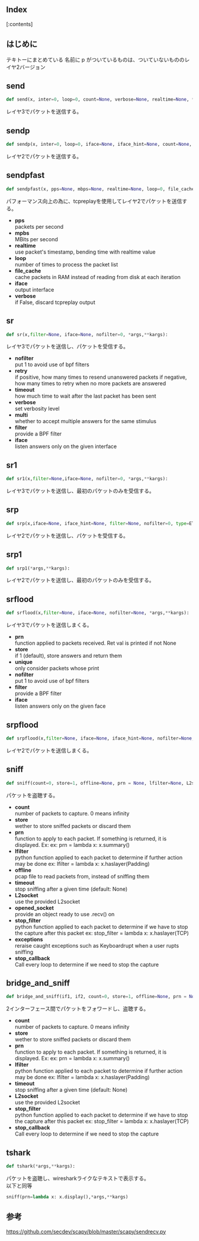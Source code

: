 ## Index

[:contents]

<script async src="//pagead2.googlesyndication.com/pagead/js/adsbygoogle.js"></script>
<ins class="adsbygoogle"
     style="display:block; text-align:center;"
     data-ad-layout="in-article"
     data-ad-format="fluid"
     data-ad-client="ca-pub-5634140305449664"
     data-ad-slot="3588425951"></ins>
<script>
     (adsbygoogle = window.adsbygoogle || []).push({});
</script>

## はじめに
テキトーにまとめている
名前に p がついているものは、ついていないもののレイヤ2バージョン

## send
```python
def send(x, inter=0, loop=0, count=None, verbose=None, realtime=None, *args, **kargs):
```
レイヤ3でパケットを送信する。

## sendp
```Python
def sendp(x, inter=0, loop=0, iface=None, iface_hint=None, count=None, verbose=None, realtime=None, *args, **kargs):
```
レイヤ2でパケットを送信する。


## sendpfast
```python
def sendpfast(x, pps=None, mbps=None, realtime=None, loop=0, file_cache=False, iface=None, verbose=True):
```
パフォーマンス向上の為に、tcpreplayを使用してレイヤ2でパケットを送信する。

- **pps**  
packets per second
- **mpbs**  
MBits per second
- **realtime**  
use packet's timestamp, bending time with realtime value
- **loop**  
number of times to process the packet list
- **file_cache**  
cache packets in RAM instead of reading from disk at each iteration
- **iface**  
output interface
- **verbose**  
if False, discard tcpreplay output


## sr
```Python
def sr(x,filter=None, iface=None, nofilter=0, *args,**kargs):
```
レイヤ3でパケットを送信し、パケットを受信する。

- **nofilter**  
put 1 to avoid use of bpf filters
- **retry**  
if positive, how many times to resend unanswered packets
      if negative, how many times to retry when no more packets are answered
- **timeout**  
how much time to wait after the last packet has been sent
- **verbose**  
set verbosity level
- **multi**  
whether to accept multiple answers for the same stimulus
- **filter**  
provide a BPF filter
- **iface**  
listen answers only on the given interface


## sr1
```Python
def sr1(x,filter=None,iface=None, nofilter=0, *args,**kargs):
```
レイヤ3でパケットを送信し、最初のパケットのみを受信する。


## srp
```Python
def srp(x,iface=None, iface_hint=None, filter=None, nofilter=0, type=ETH_P_ALL, *args,**kargs):
```
レイヤ2でパケットを送信し、パケットを受信する。


## srp1
```Python
def srp1(*args,**kargs):
```
レイヤ2でパケットを送信し、最初のパケットのみを受信する。


## srflood
```python
def srflood(x,filter=None, iface=None, nofilter=None, *args,**kargs):
```
レイヤ3でパケットを送信しまくる。

- **prn**  
function applied to packets received. Ret val is printed if not None
- **store**  
if 1 (default), store answers and return them
- **unique**  
only consider packets whose print
- **nofilter**  
put 1 to avoid use of bpf filters
- **filter**  
provide a BPF filter
- **iface**  
listen answers only on the given face


## srpflood
```python
def srpflood(x,filter=None, iface=None, iface_hint=None, nofilter=None, *args,**kargs):
```
レイヤ2でパケットを送信しまくる。


## sniff
```python
def sniff(count=0, store=1, offline=None, prn = None, lfilter=None, L2socket=None, timeout=None, opened_socket=None, stop_filter=None, exceptions=False, stop_callback=None, *arg, **karg):
```

パケットを盗聴する。

- **count**  
 number of packets to capture. 0 means infinity
- **store**  
 wether to store sniffed packets or discard them
- **prn**  
 function to apply to each packet. If something is returned,
       it is displayed. Ex:
       ex: prn = lambda x: x.summary()
- **lfilter**  
 python function applied to each packet to determine
       if further action may be done
       ex: lfilter = lambda x: x.haslayer(Padding)
- **offline**  
 pcap file to read packets from, instead of sniffing them
- **timeout**  
 stop sniffing after a given time (default: None)
- **L2socket**  
 use the provided L2socket
- **opened_socket**  
 provide an object ready to use .recv() on
- **stop_filter**  
 python function applied to each packet to determine
           if we have to stop the capture after this packet
           ex: stop_filter = lambda x: x.haslayer(TCP)
- **exceptions**  
 reraise caught exceptions such as Keyboardrupt
          when a user rupts sniffing
- **stop_callback**  
 Call every loop to determine if we need
             to stop the capture


## bridge_and_sniff
```python
def bridge_and_sniff(if1, if2, count=0, store=1, offline=None, prn = None, lfilter=None, L2socket=None, timeout=None, stop_filter=None, stop_callback=None, *args, **kargs):
```
2インターフェース間でパケットをフォワードし、盗聴する。

- **count**  
 number of packets to capture. 0 means infinity
- **store**  
 wether to store sniffed packets or discard them
- **prn**  
 function to apply to each packet. If something is returned,
       it is displayed. Ex:
       ex: prn = lambda x: x.summary()
- **lfilter**  
 python function applied to each packet to determine
       if further action may be done
       ex: lfilter = lambda x: x.haslayer(Padding)
- **timeout**  
 stop sniffing after a given time (default: None)
- **L2socket**  
 use the provided L2socket
- **stop_filter**  
 python function applied to each packet to determine
           if we have to stop the capture after this packet
           ex: stop_filter = lambda x: x.haslayer(TCP)
- **stop_callback**  
 Call every loop to determine if we need
             to stop the capture

## tshark
```python
def tshark(*args,**kargs):
```

パケットを盗聴し、wiresharkライクなテキストで表示する。  
以下と同等

```python
sniff(prn=lambda x: x.display(),*args,**kargs)
```

## 参考
https://github.com/secdev/scapy/blob/master/scapy/sendrecv.py
